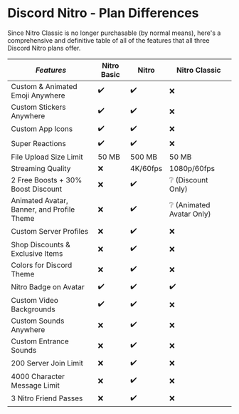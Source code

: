 # Discord Nitro - Plan Differences

Since Nitro Classic is no longer purchasable (by normal means), here's a comprehensive and definitive table of all of the features that all three Discord Nitro plans offer.

| *Features* | Nitro Basic | Nitro | Nitro Classic |
| - | - | - | - |
| Custom & Animated Emoji Anywhere | ✔️ | ✔️ | ❌ |
| Custom Stickers Anywhere | ✔️ | ✔️ | ❌ |
| Custom App Icons | ✔️ | ✔️ | ❌ |
| Super Reactions | ✔️ | ✔️ | ❌ |
| File Upload Size Limit | 50 MB | 500 MB | 50 MB |
| Streaming Quality | ❌ | 4K/60fps | 1080p/60fps |
| 2 Free Boosts + 30% Boost Discount | ❌ | ✔️ | ❔ (Discount Only) |
| Animated Avatar, Banner, and Profile Theme | ❌ | ✔️ | ❔ (Animated Avatar Only) |
| Custom Server Profiles | ❌ | ✔️ | ❌ |
| Shop Discounts & Exclusive Items | ❌ | ✔️ | ❌ |
| Colors for Discord Theme | ❌ | ✔️ | ❌ |
| Nitro Badge on Avatar | ✔️ | ✔️ | ✔️ |
| Custom Video Backgrounds | ✔️ | ✔️ | ❌ |
| Custom Sounds Anywhere | ❌ | ✔️ | ❌ |
| Custom Entrance Sounds | ❌ | ✔️ | ❌ |
| 200 Server Join Limit | ❌ | ✔️ | ❌ |
| 4000 Character Message Limit | ❌ | ✔️ | ❌ |
| 3 Nitro Friend Passes | ❌ | ✔️ | ❌ |
